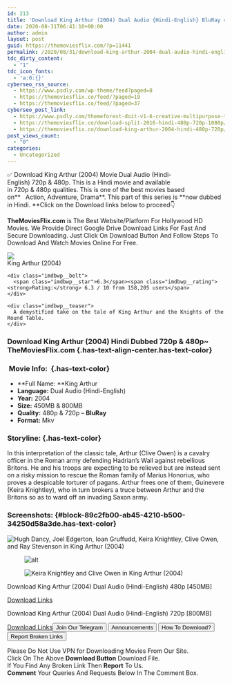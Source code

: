 ```yaml
---
id: 213
title: 'Download King Arthur (2004) Dual Audio {Hindi-English} BluRay 480p [450MB] || 720p [800MB]'
date: 2020-08-31T06:41:10+00:00
author: admin
layout: post
guid: https://themoviesflix.com/?p=11441
permalink: /2020/08/31/download-king-arthur-2004-dual-audio-hindi-english-bluray-480p-450mb-720p-800mb-2/
tdc_dirty_content:
  - "1"
tdc_icon_fonts:
  - 'a:0:{}'
cyberseo_rss_source:
  - https://www.psdly.com/wp-theme/feed?paged=8
  - https://themoviesflix.co/feed/?paged=19
  - https://themoviesflix.co/feed/?paged=37
cyberseo_post_link:
  - https://www.psdly.com/themeforest-doit-v1-6-creative-multipurpose-theme-8173631
  - https://themoviesflix.co/download-split-2016-hindi-480p-720p-1080p/
  - https://themoviesflix.co/download-king-arthur-2004-hindi-480p-720p/
post_views_count:
  - "0"
categories:
  - Uncategorized
---
```

✅ Download King Arthur&nbsp;(2004)&nbsp;Movie&nbsp;Dual Audio (Hindi-English)&nbsp;720p&nbsp;&&nbsp;480p. This is a Hindi movie and available in&nbsp;720p&nbsp;&&nbsp;480p&nbsp;qualities. This is one of the best movies based on**&nbsp;&nbsp;&nbsp;Action,&nbsp;Adventure,&nbsp;Drama**. This part of this series is&nbsp;**now dubbed in&nbsp;Hindi.&nbsp;**Click on the Download links below to proceed👇

**TheMoviesFlix.com**&nbsp;is The Best Website/Platform For Hollywood HD Movies. We Provide Direct Google Drive Download Links For Fast And Secure Downloading. Just Click On Download Button And Follow Steps To Download And Watch Movies Online For Free.

<div class="imdbwp imdbwp--movie dark">
  <div class="imdbwp__thumb">
    <a class="imdbwp__link" target="_blank" title="King Arthur" href="https://www.imdb.com/title/tt0349683/" rel="nofollow noopener noreferrer"><img class="imdbwp__img" src="https://m.media-amazon.com/images/M/MV5BMTk4MTk1NjI0OV5BMl5BanBnXkFtZTcwNDQxOTUyMQ@@._V1_SX300.jpg" /></a>
  </div>
  
  <div class="imdbwp__content">
    <div class="imdbwp__header">
      <span class="imdbwp__title">King Arthur</span> (2004)
    </div>
    
    <div class="imdbwp__belt">
      <span class="imdbwp__star">6.3</span><span class="imdbwp__rating"><strong>Rating:</strong> 6.3 / 10 from 158,205 users</span>
    </div>
    
    <div class="imdbwp__teaser">
      A demystified take on the tale of King Arthur and the Knights of the Round Table.
    </div>
  </div>
</div>

### Download King Arthur (2004) Hindi Dubbed 720p & 480p~ TheMoviesFlix.com {.has-text-align-center.has-text-color}

### &nbsp;Movie Info:&nbsp; {.has-text-color}

  * **Full Name:&nbsp;**King Arthur
  * **Language:**&nbsp;Dual Audio (Hindi-English)
  * **Year:**&nbsp;2004
  * **Size:**&nbsp;450MB & 800MB
  * **Quality:**&nbsp;480p & 720p –&nbsp;**BluRay**
  * **Format:**&nbsp;Mkv

### Storyline: {.has-text-color}

In this interpretation of the classic tale, Arthur (Clive Owen) is a cavalry officer in the Roman army defending Hadrian’s Wall against rebellious Britons. He and his troops are expecting to be relieved but are instead sent on a risky mission to rescue the Roman family of Marius Honorius, who proves a despicable torturer of pagans. Arthur frees one of them, Guinevere (Keira Knightley), who in turn brokers a truce between Arthur and the Britons so as to ward off an invading Saxon army.

### Screenshots: {#block-89c2fb00-ab45-4210-b500-34250d58a3de.has-text-color}<figure class="wp-block-image">

![Hugh Dancy, Joel Edgerton, Ioan Gruffudd, Keira Knightley, Clive Owen, and Ray Stevenson in King Arthur (2004)](https://m.media-amazon.com/images/M/MV5BN2NjMWU2MTAtOGFmZi00ZTFlLTllODMtYjc5YWI1NjYwYTA1XkEyXkFqcGdeQXVyOTc5MDI5NjE@._V1_QL50_SX1777_CR0,0,1777,755_AL_.jpg) </figure> <figure class="wp-block-image alignwide">![alt](https://m.media-amazon.com/images/M/MV5BMDY5OWU5ODctMmQ0Yy00Y2FiLWE0OWMtZDE0ZDI1OGFiYzczXkEyXkFqcGdeQXVyOTc5MDI5NjE@._V1_QL50_SX1777_CR0,0,1777,755_AL_.jpg)</figure> <figure class="wp-block-image">![Keira Knightley and Clive Owen in King Arthur (2004)](https://m.media-amazon.com/images/M/MV5BOWQ2YjE0NjMtY2RkYS00ZWFkLTg5MzUtYTQxY2YxMDdhYWJlXkEyXkFqcGdeQXVyOTc5MDI5NjE@._V1_QL50_SX1777_CR0,0,1777,755_AL_.jpg)</figure> 

<p class="has-text-align-center has-text-color has-medium-font-size">
  Download King Arthur (2004) Dual Audio (Hindi-English) 480p [450MB]
</p>

<span class="mb-center maxbutton-3-center"><span class="maxbutton-3-container mb-container"><a class="maxbutton-3 maxbutton maxbutton-post-button" target="_blank" rel="nofollow noopener noreferrer" href="https://coinquint.com/a7860/"><span class="mb-text">Download Links</span></a></span></span>

<p class="has-text-align-center has-text-color has-medium-font-size">
  Download King Arthur (2004) Dual Audio (Hindi-English) 720p [800MB]
</p>

<span class="mb-center maxbutton-3-center"><span class="maxbutton-3-container mb-container"><a class="maxbutton-3 maxbutton maxbutton-post-button" target="_blank" rel="nofollow noopener noreferrer" href="https://coinquint.com/a7862/"><span class="mb-text">Download Links</span></a></span></span><a href="https://t.me/themoviesflixcom" target="_blank" data-wpel-link="external" rel="nofollow external noopener noreferrer"><button class="button button5">Join Our Telegram</button></a> <a href="https://themoviesflix.co/download-king-arthur-2004-hindi-480p-720p/#" target="_blank" data-wpel-link="external" rel="nofollow external noopener noreferrer"><button class="button button5">Announcements</button></a> <a href="https://themoviesflix.com/how-to-download/" target="_blank" data-wpel-link="external" rel="nofollow external noopener noreferrer"><button class="button button5">How To Download?</button></a> <a href="https://themoviesflix.co/download-king-arthur-2004-hindi-480p-720p/#" target="_blank" data-wpel-link="external" rel="nofollow external noopener noreferrer"><button class="button button5">Report Broken Links</button></a> 

<div class="alert alert-danger">
  Please Do Not Use VPN for Downloading Movies From Our Site.
</div>

<div class="alert alert-success">
  Click On The Above <strong>Download Button</strong> Download File.
</div>

<div class="alert alert-warning">
  If You Find Any Broken Link Then <strong>Report</strong> To Us.
</div>

<div class="alert alert-info">
  <strong>Comment</strong> Your Queries And Requests Below In The Comment Box.
</div>